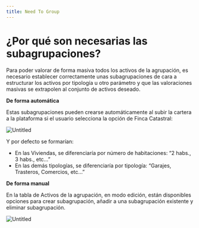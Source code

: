 ```yaml
---
title: Need To Group
---
```

# ¿Por qué son necesarias las subagrupaciones?

Para poder valorar de forma masiva todos los activos de la agrupación, es necesario establecer correctamente unas subagrupaciones de cara a estructurar los activos por tipología u otro parámetro y que las valoraciones masivas se extrapolen al conjunto de activos deseado.

**De forma automática**

Estas subagrupaciones pueden crearse automáticamente al subir la cartera a la plataforma si el usuario selecciona la opción de Finca Catastral:

![Untitled](/images/NeedToGroup/Untitled.png)

Y por defecto se formarían:

- En las Viviendas, se diferenciaría por número de habitaciones: “2 habs., 3 habs., etc…”
- En las demás tipologías, se diferenciaría por tipología: “Garajes, Trasteros, Comercios, etc…”

**De forma manual**

En la tabla de Activos de la agrupación, en modo edición, están disponibles opciones para crear subagrupación, añadir a una subagrupación existente y eliminar subagrupación.

![Untitled](/images/NeedToGroup/Untitled%201.png)